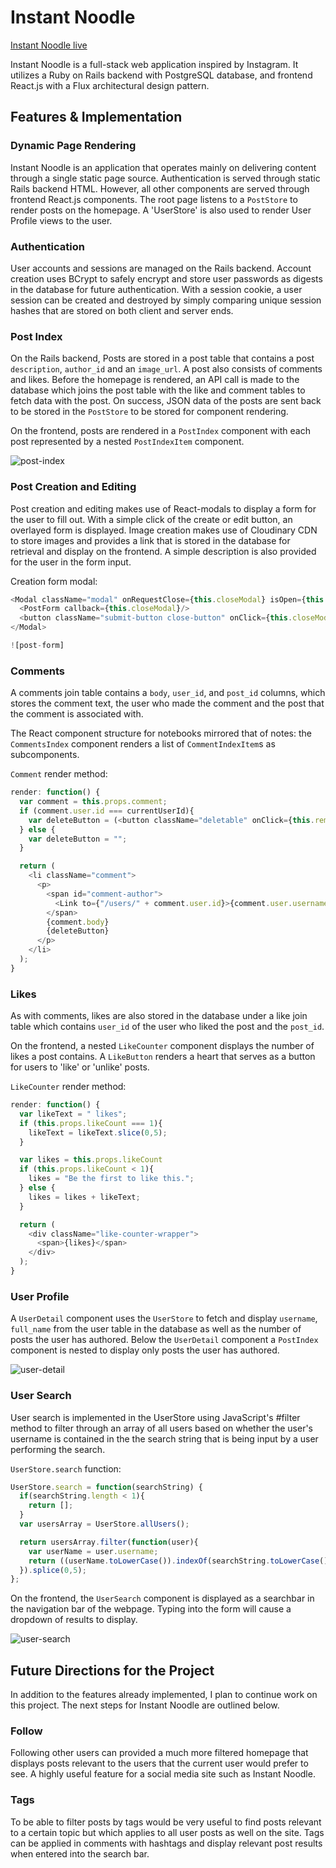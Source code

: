 # Instant Noodle

[Instant Noodle live][heroku]

[heroku]: https://www.insta-noodle.com

Instant Noodle is a full-stack web application inspired by Instagram.  It utilizes a Ruby on Rails backend with PostgreSQL database, and frontend React.js with a Flux architectural design pattern. 

## Features & Implementation

### Dynamic Page Rendering

Instant Noodle is an application that operates mainly on delivering content through a single static page source. Authentication is served through static Rails backend HTML. However, all other components are served through frontend React.js components. The root page listens to a `PostStore` to render posts on the homepage. A 'UserStore' is also used to render User Profile views to the user.

### Authentication

User accounts and sessions are managed on the Rails backend. Account creation uses BCrypt to safely encrypt and store user passwords as digests in the database for future authentication.  With a session cookie, a user session can be created and destroyed by simply comparing unique session hashes that are stored on both client and server ends. 

### Post Index

On the Rails backend, Posts are stored in a post table that contains a post `description`, `author_id` and an `image_url`. A post also consists of comments and likes. Before the homepage is rendered, an API call is made to the database which joins the post table with the like and comment tables to fetch data with the post. On success, JSON data of the posts are sent back to be stored in the `PostStore` to be stored for component rendering.

On the frontend, posts are rendered in a `PostIndex` component with each post represented by a nested `PostIndexItem` component. 

![post-index]

### Post Creation and Editing

Post creation and editing makes use of React-modals to display a form for the user to fill out. With a simple click of the create or edit button, an overlayed form is displayed. Image creation makes use of Cloudinary CDN to store images and provides a link that is stored in the database for retrieval and display on the frontend. A simple description is also provided for the user in the form input.

Creation form modal:

```javascript
<Modal className="modal" onRequestClose={this.closeModal} isOpen={this.state.showForm}>
  <PostForm callback={this.closeModal}/>
  <button className="submit-button close-button" onClick={this.closeModal}>Close</button>
</Modal>

![post-form]

```

### Comments

A comments join table contains a `body`, `user_id`, and `post_id` columns, which stores the comment text, the user who made the comment and the post that the comment is associated with.

The React component structure for notebooks mirrored that of notes: the `CommentsIndex` component renders a list of `CommentIndexItem`s as subcomponents. 

`Comment` render method:

```javascript
render: function() {
  var comment = this.props.comment;
  if (comment.user.id === currentUserId){
    var deleteButton = (<button className="deletable" onClick={this.removeComment}>X</button>);
  } else {
    var deleteButton = "";
  }

  return (
    <li className="comment">
      <p>
        <span id="comment-author">
          <Link to={"/users/" + comment.user.id}>{comment.user.username}</Link>
        </span>
        {comment.body}
        {deleteButton}
      </p>
    </li>
  );
}
```

### Likes

As with comments, likes are also stored in the database under a like join table which contains `user_id` of the user who liked the post and the `post_id`.

On the frontend, a nested `LikeCounter` component displays the number of likes a post contains. A `LikeButton` renders a heart that serves as a button for users to 'like' or 'unlike' posts.

`LikeCounter` render method:

```javascript
render: function() {
  var likeText = " likes";
  if (this.props.likeCount === 1){
    likeText = likeText.slice(0,5);
  }

  var likes = this.props.likeCount
  if (this.props.likeCount < 1){
    likes = "Be the first to like this.";
  } else {
    likes = likes + likeText;
  }

  return (
    <div className="like-counter-wrapper">
      <span>{likes}</span>
    </div>
  );
}
```

### User Profile

A `UserDetail` component uses the `UserStore` to fetch and display `username`, `full_name` from the user table in the database as well as the number of posts the user has authored. Below the `UserDetail` component a `PostIndex` component is nested to display only posts the user has authored.

![user-detail]


### User Search

User search is implemented in the UserStore using JavaScript's #filter method to filter through an array of all users based on whether the user's username is contained in the the search string that is being input by a user performing the search.

`UserStore.search` function: 

```javascript
UserStore.search = function(searchString) {
  if(searchString.length < 1){
    return [];
  }
  var usersArray = UserStore.allUsers();

  return usersArray.filter(function(user){
    var userName = user.username;
    return ((userName.toLowerCase()).indexOf(searchString.toLowerCase()) > -1);
  }).splice(0,5);
};
```
On the frontend, the `UserSearch` component is displayed as a searchbar in the navigation bar of the webpage. Typing into the form will cause a dropdown of results to display.

![user-search]


## Future Directions for the Project

In addition to the features already implemented, I plan to continue work on this project.  The next steps for Instant Noodle are outlined below.

### Follow

Following other users can provided a much more filtered homepage that displays posts relevant to the users that the current user would prefer to see. A highly useful feature for a social media site such as Instant Noodle.

### Tags

To be able to filter posts by tags would be very useful to find posts relevant to a certain topic but which applies to all user posts as well on the site. Tags can be applied in comments with hashtags and display relevant post results when entered into the search bar.


[post-index]: ./docs/post_index.png
[post-form]: ./docs/post_form.png
[user-search]: ./docs/user_search.png
[user-detail]: ./docs/user_detail.png